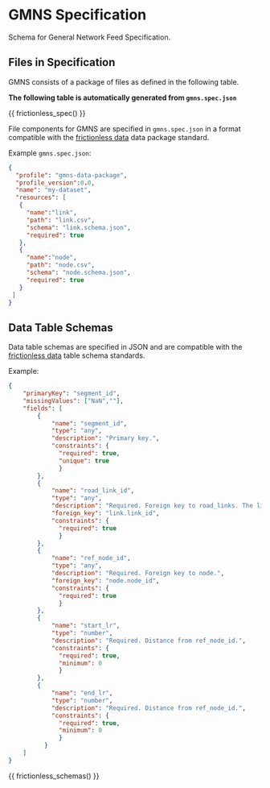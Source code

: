# GMNS Specification

Schema for General Network Feed Specification.

## Files in Specification

GMNS consists of a package of files as defined in the following table.

**The following table is automatically generated from `gmns.spec.json`**

{{ frictionless_spec() }}

File components for GMNS are specified in `gmns.spec.json` in a format compatible with the
[frictionless data](https://specs.frictionlessdata.io/tabular-data-package/) data package standard.

Example `gmns.spec.json`:
```JSON
{
  "profile": "gmns-data-package",
  "profile_version":0.0,
  "name": "my-dataset",
  "resources": [
   {
     "name":"link",
     "path": "link.csv",
     "schema": "link.schema.json",
     "required": true
   },
   {
     "name":"node",
     "path": "node.csv",
     "schema": "node.schema.json",
     "required": true
   }
 ]
}
```

## Data Table Schemas

Data table schemas are specified in JSON and are compatible with the
[frictionless data](https://specs.frictionlessdata.io/table-schema/) table
schema standards.

Example:

```JSON
{
    "primaryKey": "segment_id",
    "missingValues": ["NaN",""],
    "fields": [
        {
            "name": "segment_id",
            "type": "any",
            "description": "Primary key.",
            "constraints": {
              "required": true,
              "unique": true
              }
        },
        {
            "name": "road_link_id",
            "type": "any",
            "description": "Required. Foreign key to road_links. The link that the segment is located on.",
            "foreign_key": "link.link_id",
            "constraints": {
              "required": true
              }
        },
        {
            "name": "ref_node_id",
            "type": "any",
            "description": "Required. Foreign key to node.",
            "foreign_key": "node.node_id",
            "constraints": {
              "required": true
              }
        },
        {
            "name": "start_lr",
            "type": "number",
            "description": "Required. Distance from ref_node_id.",
            "constraints": {
              "required": true,
              "minimum": 0
              }
        },
        {
            "name": "end_lr",
            "type": "number",
            "description": "Required. Distance from ref_node_id.",
            "constraints": {
              "required": true,
              "minimum": 0
              }
          }
    ]
}

```

{{ frictionless_schemas() }}
